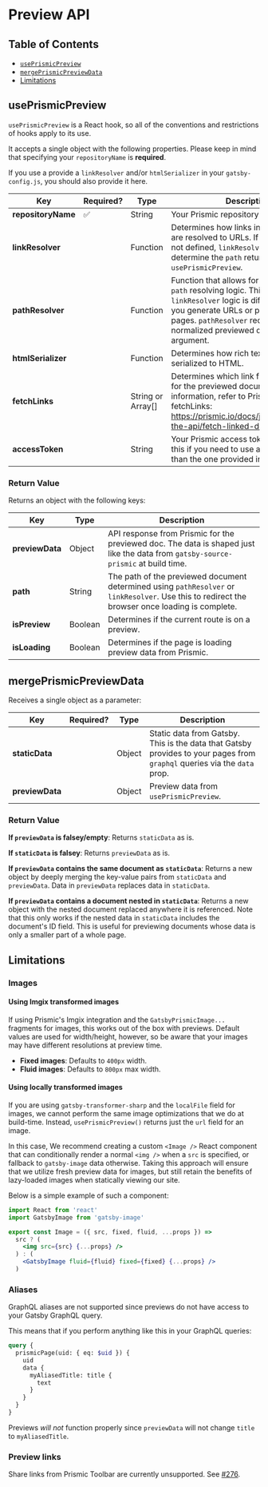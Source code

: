# Preview API

## Table of Contents

- [`usePrismicPreview`](#usePrismicPreview)
- [`mergePrismicPreviewData`](#usePrismicPreview)
- [Limitations](#limitations)

## usePrismicPreview

`usePrismicPreview` is a React hook, so all of the conventions and restrictions
of hooks apply to its use.

It accepts a single object with the following properties. Please keep in mind
that specifying your `repositoryName` is **required**.

If you use a provide a `linkResolver` and/or `htmlSerializer` in your
`gatsby-config.js`, you should also provide it here.

| Key                | Required? | Type              | Description                                                                                                                                                                                                                                            |
| ------------------ | --------- | ----------------- | ------------------------------------------------------------------------------------------------------------------------------------------------------------------------------------------------------------------------------------------------------ |
| **repositoryName** | ✅        | String            | Your Prismic repository name.                                                                                                                                                                                                                          |
| **linkResolver**   |           | Function          | Determines how links in your preview are resolved to URLs. If `pathResolver` is not defined, `linkResolver` is used to determine the `path` returned by `usePrismicPreview`.                                                                           |
| **pathResolver**   |           | Function          | Function that allows for custom preview `path` resolving logic. This is useful if your `linkResolver` logic is different than how you generate URLs or paths for your pages. `pathResolver` receives the normalized previewed document as an argument. |
| **htmlSerializer** |           | Function          | Determines how rich text fields are serialized to HTML.                                                                                                                                                                                                |
| **fetchLinks**     |           | String or Array[] | Determines which link fields are fetched for the previewed document. For more information, refer to Prismic's docs on fetchLinks: https://prismic.io/docs/javascript/query-the-api/fetch-linked-document-fields                                        |
| **accessToken**    |           | String            | Your Prismic access token. Only provide this if you need to use a different token than the one provided in `gatsby-config`.                                                                                                                            |

### Return Value

Returns an object with the following keys:

| Key             | Type    | Description                                                                                                                                      |
| --------------- | ------- | ------------------------------------------------------------------------------------------------------------------------------------------------ |
| **previewData** | Object  | API response from Prismic for the previewed doc. The data is shaped just like the data from `gatsby-source-prismic` at build time.               |
| **path**        | String  | The path of the previewed document determined using `pathResolver` or `linkResolver`. Use this to redirect the browser once loading is complete. |
| **isPreview**   | Boolean | Determines if the current route is on a preview.                                                                                                 |
| **isLoading**   | Boolean | Determines if the page is loading preview data from Prismic.                                                                                     |

## mergePrismicPreviewData

Receives a single object as a parameter:

| Key             | Required? | Type   | Description                                                                                                              |
| --------------- | --------- | ------ | ------------------------------------------------------------------------------------------------------------------------ |
| **staticData**  |           | Object | Static data from Gatsby. This is the data that Gatsby provides to your pages from `graphql` queries via the `data` prop. |
| **previewData** |           | Object | Preview data from `usePrismicPreview`.                                                                                   |

### Return Value

**If `previewData` is falsey/empty**: Returns `staticData` as is.

**If `staticData` is falsey**: Returns `previewData` as is.

**If `previewData` contains the same document as `staticData`**: Returns a new
object by deeply merging the key-value pairs from `staticData` and
`previewData`. Data in `previewData` replaces data in `staticData`.

**If `previewData` contains a document nested in `staticData`**: Returns a new
object with the nested document replaced anywhere it is referenced. Note that
this only works if the nested data in `staticData` includes the document's ID
field. This is useful for previewing documents whose data is only a smaller part
of a whole page.

## Limitations

### Images

#### Using Imgix transformed images

If using Prismic's Imgix integration and the `GatsbyPrismicImage...` fragments
for images, this works out of the box with previews. Default values are used for
width/height, however, so be aware that your images may have different
resolutions at preview time.

- **Fixed images**: Defaults to `400px` width.
- **Fluid images**: Defaults to `800px` max width.

#### Using locally transformed images

If you are using `gatsby-transformer-sharp` and the `localFile` field for
images, we cannot perform the same image optimizations that we do at build-time.
Instead, `usePrismicPreview()` returns just the `url` field for an image.

In this case, We recommend creating a custom `<Image />` React component that
can conditionally render a normal `<img />` when a `src` is specified, or
fallback to `gatsby-image` data otherwise. Taking this approach will ensure that
we utilize fresh preview data for images, but still retain the benefits of
lazy-loaded images when statically viewing our site.

Below is a simple example of such a component:

```jsx
import React from 'react'
import GatsbyImage from 'gatsby-image'

export const Image = ({ src, fixed, fluid, ...props }) =>
  src ? (
    <img src={src} {...props} />
  ) : (
    <GatsbyImage fluid={fluid} fixed={fixed} {...props} />
  )
```

### Aliases

GraphQL aliases are not supported since previews do not have access to your
Gatsby GraphQL query.

This means that if you perform anything like this in your GraphQL queries:

```graphql
query {
  prismicPage(uid: { eq: $uid }) {
    uid
    data {
      myAliasedTitle: title {
        text
      }
    }
  }
}
```

Previews _will not_ function properly since `previewData` will not change
`title` to `myAliasedTitle`.

### Preview links

Share links from Prismic Toolbar are currently unsupported. See
[#276](https://github.com/prismicio/gatsby/issues/276).
